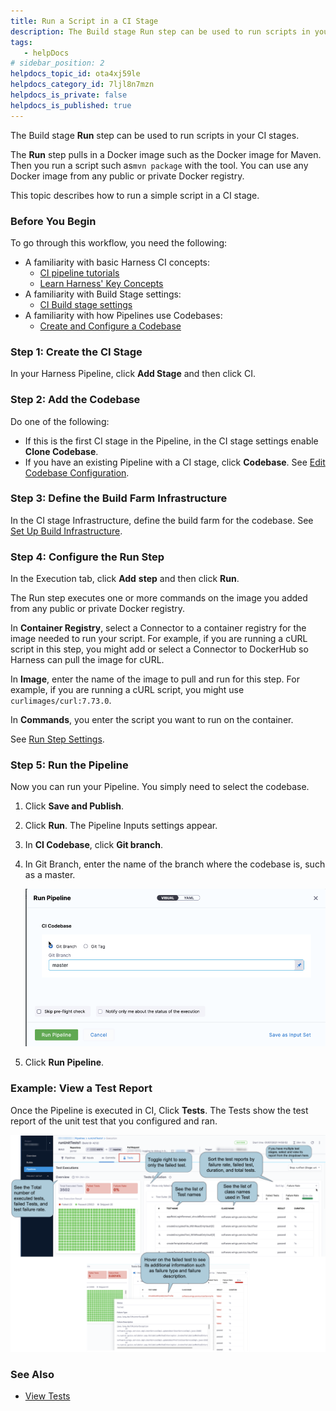 ```yaml
---
title: Run a Script in a CI Stage
description: The Build stage Run step can be used to run scripts in your CI stages. The Run step pulls in a Docker image such as the Docker image for Maven. Then you run a script such as mvn package with the tool…
tags: 
   - helpDocs
# sidebar_position: 2
helpdocs_topic_id: ota4xj59le
helpdocs_category_id: 7ljl8n7mzn
helpdocs_is_private: false
helpdocs_is_published: true
---
```


The Build stage **Run** step can be used to run scripts in your CI stages.

The **Run** step pulls in a Docker image such as the Docker image for Maven. Then you run a script such as`mvn package` with the tool. You can use any Docker image from any public or private Docker registry.

This topic describes how to run a simple script in a CI stage.

### Before You Begin

To go through this workflow, you need the following:

* A familiarity with basic Harness CI concepts:
	+ [CI pipeline tutorials](../../ci-quickstarts/ci-pipeline-quickstart.md)
	+ [Learn Harness' Key Concepts](../../../getting-started/learn-harness-key-concepts.md)
* A familiarity with Build Stage settings:
	+ [CI Build stage settings](../build-stage-settings/ci-stage-settings.md)
* A familiarity with how Pipelines use Codebases:
	+ [Create and Configure a Codebase](../codebase-configuration/create-and-configure-a-codebase.md)

### Step 1: Create the CI Stage

In your Harness Pipeline, click **Add Stage** and then click CI.

### Step 2: Add the Codebase

Do one of the following:

* If this is the first CI stage in the Pipeline, in the CI stage settings enable **Clone Codebase**.
* If you have an existing Pipeline with a CI stage, click **Codebase**. See [Edit Codebase Configuration](../codebase-configuration/create-and-configure-a-codebase.md#edit-codebase-configuration).

### Step 3: Define the Build Farm Infrastructure

In the CI stage Infrastructure, define the build farm for the codebase. See [Set Up Build Infrastructure](/docs/category/set-up-build-infrastructure).

### Step 4: Configure the Run Step

In the Execution tab, click **Add** **step** and then click **Run**.

The Run step executes one or more commands on the image you added from any public or private Docker registry.

In **Container Registry**, select a Connector to a container registry for the image needed to run your script. For example, if you are running a cURL script in this step, you might add or select a Connector to DockerHub so Harness can pull the image for cURL.

In **Image**, enter the name of the image to pull and run for this step. For example, if you are running a cURL script, you might use `curlimages/curl:7.73.0`.

In **Commands**, you enter the script you want to run on the container.

See [Run Step Settings](../../ci-technical-reference/run-step-settings.md).

### Step 5: Run the Pipeline

Now you can run your Pipeline. You simply need to select the codebase.

1. Click **Save and Publish**.
2. Click **Run**. The Pipeline Inputs settings appear.
3. In **CI Codebase**, click **Git branch**.
4. In Git Branch, enter the name of the branch where the codebase is, such as a master.

   ![](./static/run-a-script-in-a-ci-stage-528.png)

5. Click **Run Pipeline**.

### Example: View a Test Report

Once the Pipeline is executed in CI, Click **Tests**. The Tests show the test report of the unit test that you configured and ran. 

![](./static/run-a-script-in-a-ci-stage-529.png)

### See Also

* [View Tests](../view-your-builds/viewing-tests.md)

